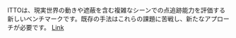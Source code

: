 ITTOは、現実世界の動きや遮蔽を含む複雑なシーンでの点追跡能力を評価する新しいベンチマークです。既存の手法はこれらの課題に苦戦し、新たなアプローチが必要です。
[Link](http://arxiv.org/abs/2510.19819v1)

